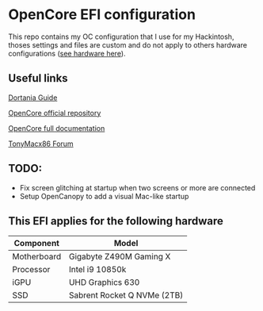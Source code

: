 # OpenCore EFI configuration

This repo contains my OC configuration that I use for my Hackintosh, thoses settings and files are custom and do not apply to others hardware configurations ([see hardware here](#this-efi-applies-for-the-following-hardware)).

## Useful links

[Dortania Guide](https://dortania.github.io/OpenCore-Install-Guide/)

[OpenCore official repository](https://github.com/acidanthera/OpenCorePkg)

[OpenCore full documentation](https://github.com/acidanthera/OpenCorePkg/blob/master/Docs/Configuration.pdf)

[TonyMacx86 Forum](https://www.tonymacx86.com/)


## TODO:

* Fix screen glitching at startup when two screens or more are connected
* Setup OpenCanopy to add a visual Mac-like startup


## This EFI applies for the following hardware

| Component   | Model                       |
| ----------- | --------------------------- |
| Motherboard | Gigabyte Z490M Gaming X     |
| Processor   | Intel i9 10850k             |
| iGPU        | UHD Graphics 630            |
| SSD         | Sabrent Rocket Q NVMe (2TB) |
